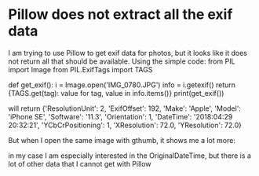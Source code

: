 
# Pillow does not extract all the exif data

I am trying to use Pillow to get exif data for photos, but it looks like it does not return all that should be available. Using the simple code:
from PIL import Image
from PIL.ExifTags import TAGS

def get_exif():
  i = Image.open('IMG_0780.JPG')
  info = i.getexif()
  return {TAGS.get(tag): value for tag, value in info.items()}
print(get_exif())

will return
{'ResolutionUnit': 2, 'ExifOffset': 192, 'Make': 'Apple', 'Model': 'iPhone SE', 'Software': '11.3', 'Orientation': 1, 'DateTime': '2018:04:29 20:32:21', 'YCbCrPositioning': 1, 'XResolution': 72.0, 'YResolution': 72.0}

But when I open the same image with gthumb, it shows me a lot more:

in my case I am especially interested in the OriginalDateTime, but there is a lot of other data that I cannot get with Pillow

        